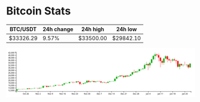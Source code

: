 # Bitcoin Stats

BTC/USDT|24h change|24h high|24h low|
|---|---|---|---|
|$33326.29|9.57%|$33500.00|$29842.10|

<img src="./chart.svg">
